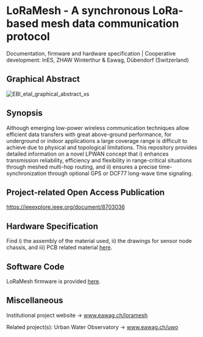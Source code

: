 # LoRaMesh - A synchronous LoRa-based mesh data communication protocol
Documentation, firmware and hardware specification | Cooperative development: InES, ZHAW Winterthur & Eawag, Dübendorf (Switzerland) 

## Graphical Abstract

![EBI_etal_graphical_abstract_xs](https://user-images.githubusercontent.com/12830431/63186131-f5ce3680-c05b-11e9-89f6-2a8b1920fb11.png)

## Synopsis
Although emerging low-power wireless communication techniques allow efficient data transfers with great above-ground performance, for underground or indoor applications a large coverage range is difficult to achieve due to physical and topological limitations. This repository provides detailed information on a novel LPWAN concept that i) enhances transmission reliability, efficiency and flexibility in range-critical situations through meshed multi-hop routing, and ii) ensures a precise time-synchronization through optional GPS or DCF77 long-wave time signaling.

## Project-related Open Access Publication
https://ieeexplore.ieee.org/document/8703036

## Hardware Specification
Find i) the assembly of the material used, ii) the drawings for sensor node chassis, and iii) PCB related material [here](./Hardware).
## Software Code
LoRaMesh firmware is provided [here](./Software).
## Miscellaneous
Institutional project website -> www.eawag.ch/loramesh

Related project(s): 
Urban Water Observatory -> www.eawag.ch/uwo
